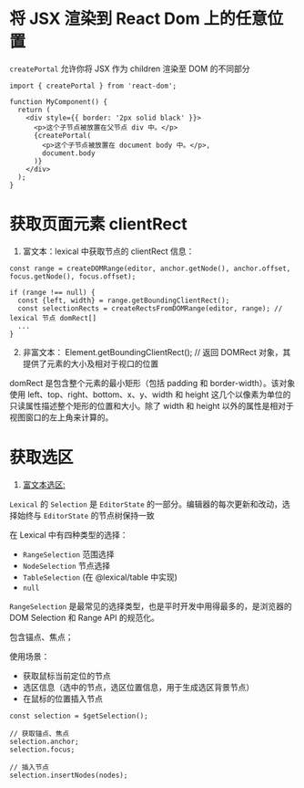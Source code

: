 # 将 JSX 渲染到 React Dom 上的任意位置

`createPortal` 允许你将 JSX 作为 children 渲染至 DOM 的不同部分

```
import { createPortal } from 'react-dom';

function MyComponent() {
  return (
    <div style={{ border: '2px solid black' }}>
      <p>这个子节点被放置在父节点 div 中。</p>
      {createPortal(
        <p>这个子节点被放置在 document body 中。</p>,
        document.body
      )}
    </div>
  );
}
```

# 获取页面元素 clientRect

1. 富文本：lexical 中获取节点的 clientRect 信息：

```
const range = createDOMRange(editor, anchor.getNode(), anchor.offset, focus.getNode(), focus.offset);

if (range !== null) {
  const {left, width} = range.getBoundingClientRect();
  const selectionRects = createRectsFromDOMRange(editor, range); // lexical 节点 domRect[]
  ...
}
```

2. 非富文本：
   Element.getBoundingClientRect(); // 返回 DOMRect 对象，其提供了元素的大小及相对于视口的位置

domRect 是包含整个元素的最小矩形（包括 padding 和 border-width）。该对象使用 left、top、right、bottom、x、y、width 和 height 这几个以像素为单位的只读属性描述整个矩形的位置和大小。除了 width 和 height 以外的属性是相对于视图窗口的左上角来计算的。


# 获取选区

1. [富文本选区:](https://lexical.dev/docs/concepts/selection#working-with-selection) 

`Lexical` 的 `Selection` 是 `EditorState` 的一部分。编辑器的每次更新和改动，选择始终与 `EditorState` 的节点树保持一致

在 Lexical 中有四种类型的选择：
- `RangeSelection` 范围选择
- `NodeSelection` 节点选择
- `TableSelection` (在 @lexical/table 中实现)
- `null`

`RangeSelection` 是最常见的选择类型，也是平时开发中用得最多的，是浏览器的 DOM Selection 和 Range API 的规范化。

包含锚点、焦点；

使用场景：
- 获取鼠标当前定位的节点
- 选区信息（选中的节点，选区位置信息，用于生成选区背景节点）
- 在鼠标的位置插入节点

```
const selection = $getSelection();

// 获取锚点、焦点
selection.anchor;
selection.focus;

// 插入节点
selection.insertNodes(nodes);
```

